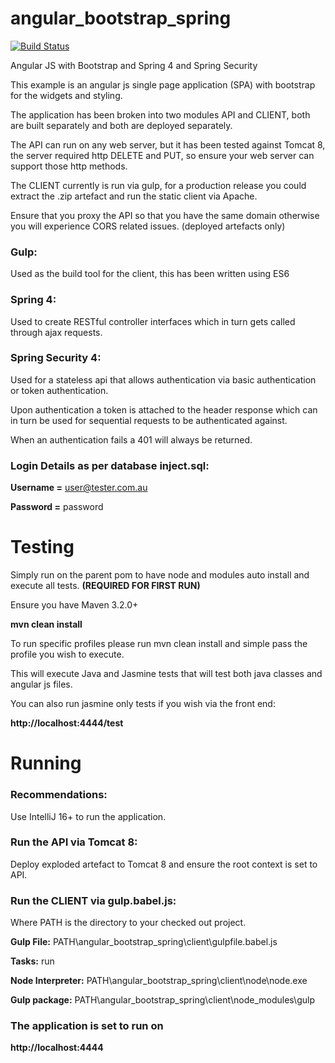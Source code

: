 angular_bootstrap_spring
========================
[![Build Status](https://travis-ci.org/Rob-Leggett/angular_bootstrap_spring.svg?branch=master)](https://travis-ci.org/Rob-Leggett/angular_bootstrap_spring)

Angular JS with Bootstrap and Spring 4 and Spring Security

This example is an angular js single page application (SPA) with bootstrap for the widgets and styling.

The application has been broken into two modules API and CLIENT, both are built separately and both are deployed separately.

The API can run on any web server, but it has been tested against Tomcat 8, the server required http DELETE and PUT, so ensure your web server can support those http methods.

The CLIENT currently is run via gulp, for a production release you could extract the .zip artefact and run the static client via Apache.

Ensure that you proxy the API so that you have the same domain otherwise you will experience CORS related issues. (deployed artefacts only)

### Gulp:
Used as the build tool for the client, this has been written using ES6

### Spring 4:
Used to create RESTful controller interfaces which in turn gets called through ajax requests.
	
### Spring Security 4:
Used for a stateless api that allows authentication via basic authentication or token authentication.

Upon authentication a token is attached to the header response which can in turn be used for sequential requests to be authenticated against.

When an authentication fails a 401 will always be returned.

### Login Details as per database inject.sql:
**Username =** user@tester.com.au

**Password =** password

Testing
====================
Simply run on the parent pom to have node and modules auto install and execute all tests. **(REQUIRED FOR FIRST RUN)**

Ensure you have Maven 3.2.0+

**mvn clean install**

To run specific profiles please run mvn clean install and simple pass the profile you wish to execute.

This will execute Java and Jasmine tests that will test both java classes and angular js files.

You can also run jasmine only tests if you wish via the front end:

**http://localhost:4444/test**

Running
====================

### Recommendations:

Use IntelliJ 16+ to run the application.

### Run the API via Tomcat 8:

Deploy exploded artefact to Tomcat 8 and ensure the root context is set to API.

### Run the CLIENT via gulp.babel.js:

Where PATH is the directory to your checked out project.

**Gulp File:** PATH\angular_bootstrap_spring\client\gulpfile.babel.js

**Tasks:** run

**Node Interpreter:** PATH\angular_bootstrap_spring\client\node\node.exe

**Gulp package:** PATH\angular_bootstrap_spring\client\node_modules\gulp

### The application is set to run on

**http://localhost:4444**

